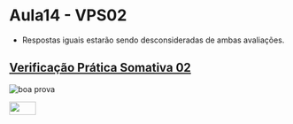 # Aula14 - VPS02

- Respostas iguais estarão sendo desconsideradas de ambas avaliações.

## [Verificação Prática Somativa 02](https://forms.gle/JcGZZJqcXtbafWpdA)

 
![boa prova](https://github.com/Lucaspaiva00/julia_calhau-2024/assets/156427878/7d5ec982-3d85-43f7-bcf0-12cae2d5ca85)

<img src="https://github.com/favicon.ico" height="24" width="48">
